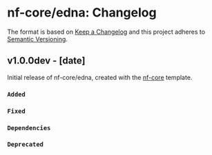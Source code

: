 # nf-core/edna: Changelog

The format is based on [Keep a Changelog](https://keepachangelog.com/en/1.0.0/)
and this project adheres to [Semantic Versioning](https://semver.org/spec/v2.0.0.html).

## v1.0.0dev - [date]

Initial release of nf-core/edna, created with the [nf-core](https://nf-co.re/) template.

### `Added`

### `Fixed`

### `Dependencies`

### `Deprecated`
